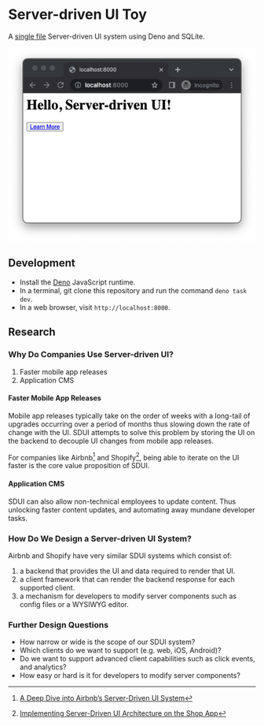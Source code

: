 # Server-driven UI Toy

A [single file](https://github.com/hachibu/server-driven-ui-toy/blob/main/src/index.tsx) Server-driven UI system using Deno and SQLite.

![](images/sdui-example-screenshot.png)

## Development

- Install the [Deno](https://deno.land/manual/getting_started/installation)
  JavaScript runtime.
- In a terminal, git clone this repository and run the command `deno task dev`.
- In a web browser, visit `http://localhost:8000`.

## Research

### Why Do Companies Use Server-driven UI?

1. Faster mobile app releases
2. Application CMS

#### Faster Mobile App Releases

Mobile app releases typically take on the order of weeks with a long-tail of
upgrades occurring over a period of months thus slowing down the rate of change
with the UI. SDUI attempts to solve this problem by storing the UI on the
backend to decouple UI changes from mobile app releases.

For companies like Airbnb[^1] and Shopify[^2], being able to iterate on the UI
faster is the core value proposition of SDUI.

#### Application CMS

SDUI can also allow non-technical employees to update content. Thus unlocking
faster content updates, and automating away mundane developer tasks.

### How Do We Design a Server-driven UI System?

Airbnb and Shopify have very similar SDUI systems which consist of:

1. a backend that provides the UI and data required to render that UI.
2. a client framework that can render the backend response for each supported
   client.
3. a mechanism for developers to modify server components such as config files
   or a WYSIWYG editor.

### Further Design Questions

- How narrow or wide is the scope of our SDUI system?
- Which clients do we want to support (e.g. web, iOS, Android)?
- Do we want to support advanced client capabilities such as click events, and
  analytics?
- How easy or hard is it for developers to modify server components?

[^1]: [A Deep Dive into Airbnb’s Server-Driven UI System](https://medium.com/airbnb-engineering/a-deep-dive-into-airbnbs-server-driven-ui-system-842244c5f5)

[^2]: [Implementing Server-Driven UI Architecture on the Shop App](https://shopify.engineering/server-driven-ui-in-shop-app)
